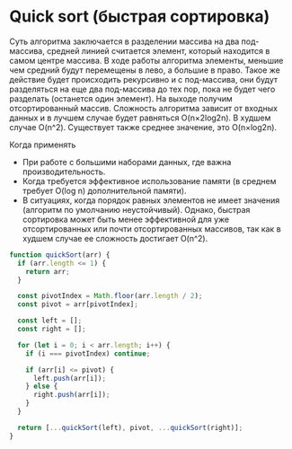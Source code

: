 # Quick sort (быстрая сортировка)
Cуть алгоритма заключается в разделении массива на два под-массива, средней линией считается элемент, который находится в самом центре массива. 
В ходе работы алгоритма элементы, меньшие чем средний будут перемещены в лево, а большие в право. Такое же действие будет происходить рекурсивно и с под-массива, они будут разделяться на еще два под-массива до тех пор, пока не будет чего разделать (останется один элемент). На выходе получим отсортированный массив. 
Сложность алгоритма зависит от входных данных и в лучшем случае будет равняться O(n×2log2n). В худшем случае O(n^2). Существует также среднее значение, это O(n×log2n).

Когда применять
- При работе с большими наборами данных, где важна производительность.
- Когда требуется эффективное использование памяти (в среднем требует O(log n) дополнительной памяти).
- В ситуациях, когда порядок равных элементов не имеет значения (алгоритм по умолчанию неустойчивый).
Однако, быстрая сортировка может быть менее эффективной для уже отсортированных или почти отсортированных массивов, так как в худшем случае ее сложность достигает O(n^2).

```javascript
function quickSort(arr) {
  if (arr.length <= 1) {
    return arr;
  }

  const pivotIndex = Math.floor(arr.length / 2);
  const pivot = arr[pivotIndex];

  const left = [];
  const right = [];

  for (let i = 0; i < arr.length; i++) {
    if (i === pivotIndex) continue;

    if (arr[i] <= pivot) {
      left.push(arr[i]);
    } else {
      right.push(arr[i]);
    }
  }

  return [...quickSort(left), pivot, ...quickSort(right)];
}
```
  
